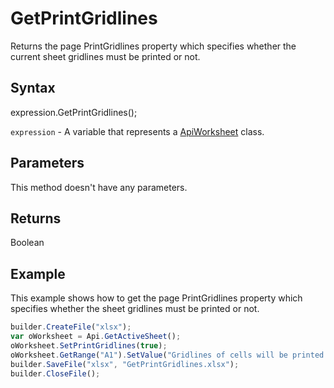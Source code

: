 # GetPrintGridlines

Returns the page PrintGridlines property which specifies whether the current sheet gridlines must be printed or not.

## Syntax

expression.GetPrintGridlines();

`expression` - A variable that represents a [ApiWorksheet](../ApiWorksheet.md) class.

## Parameters

This method doesn't have any parameters.

## Returns

Boolean

## Example

This example shows how to get the page PrintGridlines property which specifies whether the sheet gridlines must be printed or not.

```javascript
builder.CreateFile("xlsx");
var oWorksheet = Api.GetActiveSheet();
oWorksheet.SetPrintGridlines(true);
oWorksheet.GetRange("A1").SetValue("Gridlines of cells will be printed on this page: " + oWorksheet.GetPrintGridlines());
builder.SaveFile("xlsx", "GetPrintGridlines.xlsx");
builder.CloseFile();
```